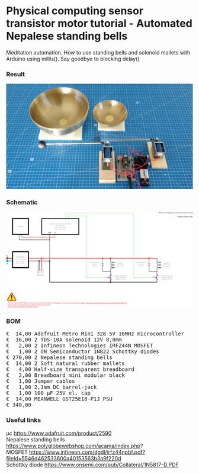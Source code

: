 # Physical computing sensor transistor motor tutorial - Automated Nepalese standing bells

Meditation automation. How to use standing bells and solenoid mallets with Arduino using millis(). Say goodbye to blocking delay()

### Result

![](Assets/11b%20result.jpg)

### Schematic

![](Assets/11b%20schematic.png)

### BOM

<pre>
€  14,00 Adafruit Metro Mini 328 5V 16MHz microcontroller
€  16,00 2 TDS-10A solenoid 12V 8,0mm
€   2,00 2 Infineon Technologies IRFZ44N MOSFET
€   1,00 2 ON Semiconductor 1N822 Schottky diodes
€ 270,00 2 Nepalese standing bells
€  14,00 2 Soft natural rubber mallets
€   4,00 Half-size transparent breadboard
€   2,00 Breadboard mini modular black
€   1,00 Jumper cables
€   1,00 2,1mm DC barrel-jack
€   1,00 100 µF 25V el. cap
€  14,00 MEANWELL GST25E18-P1J PSU
€ 340,00
</pre>  

### Useful links  

μc https://www.adafruit.com/product/2590  
Nepalese standing bells https://www.polyglobewebshop.com/acama/index.php?  
MOSFET https://www.infineon.com/dgdl/irfz44npbf.pdf?fileId=5546d462533600a40153563b3a9f220d  
Schottky diode https://www.onsemi.com/pub/Collateral/1N5817-D.PDF  
